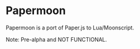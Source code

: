 # Papermoon

Papermoon is a port of Paper.js to Lua/Moonscript. 

Note: Pre-alpha and NOT FUNCTIONAL.
